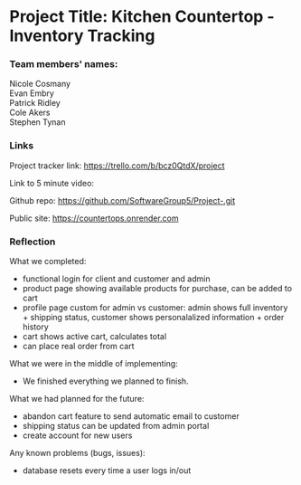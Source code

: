 # Project Title: Kitchen Countertop - Inventory Tracking

### Team members' names:

Nicole Cosmany <br>
Evan Embry <br>
Patrick Ridley <br>
Cole Akers <br>
Stephen Tynan <br>

### Links

Project tracker link: https://trello.com/b/bcz0QtdX/project 

Link to 5 minute video: 

Github repo: https://github.com/SoftwareGroup5/Project-.git

Public site: https://countertops.onrender.com

### Reflection 

What we completed:
  - functional login for client and customer and admin
  - product page showing available products for purchase, can be added to cart
  - profile page custom for admin vs customer: admin shows full inventory + shipping status, customer shows personalalized information + order history 
  - cart shows active cart, calculates total
  - can place real order from cart 

What we were in the middle of implementing: 
  - We finished everything we planned to finish.

What we had planned for the future:
  - abandon cart feature to send automatic email to customer
  - shipping status can be updated from admin portal
  - create account for new users 

Any known problems (bugs, issues): 
  - database resets every time a user logs in/out  
